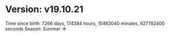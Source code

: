 # Version: v19.10.21
Time since birth: 7266 days, 174384 hours, 10463040 minutes, 627782400 seconds
Season: Summer ☀️
